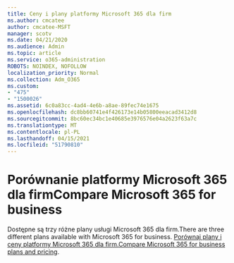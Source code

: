 ```yaml
---
title: Ceny i plany platformy Microsoft 365 dla firm
ms.author: cmcatee
author: cmcatee-MSFT
manager: scotv
ms.date: 04/21/2020
ms.audience: Admin
ms.topic: article
ms.service: o365-administration
ROBOTS: NOINDEX, NOFOLLOW
localization_priority: Normal
ms.collection: Adm_O365
ms.custom:
- "475"
- "1500026"
ms.assetid: 6c0a83cc-4ad4-4e6b-a8ae-89fec74e1675
ms.openlocfilehash: dc8bb60741e4f426173e14b05800eeacad3412d8
ms.sourcegitcommit: 8bc60ec34bc1e40685e3976576e04a2623f63a7c
ms.translationtype: MT
ms.contentlocale: pl-PL
ms.lasthandoff: 04/15/2021
ms.locfileid: "51790810"
---
```

# <a name="compare-microsoft-365-for-business"></a><span data-ttu-id="f8ddd-102">Porównanie platformy Microsoft 365 dla firm</span><span class="sxs-lookup"><span data-stu-id="f8ddd-102">Compare Microsoft 365 for business</span></span>

<span data-ttu-id="f8ddd-103">Dostępne są trzy różne plany usługi Microsoft 365 dla firm.</span><span class="sxs-lookup"><span data-stu-id="f8ddd-103">There are three different plans available with Microsoft 365 for business.</span></span> <span data-ttu-id="f8ddd-104">[Porównaj plany i ceny platformy Microsoft 365 dla firm.](https://products.office.com/compare-all-microsoft-office-products?tab=2)</span><span class="sxs-lookup"><span data-stu-id="f8ddd-104">[Compare Microsoft 365 for business plans and pricing](https://products.office.com/compare-all-microsoft-office-products?tab=2).</span></span>  